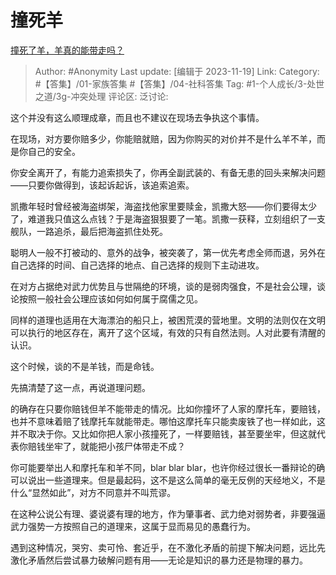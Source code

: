 # 撞死羊
[撞死了羊，羊真的能带走吗？](https://www.zhihu.com/question/522404693/answer/3293941523)

> Author: #Anonymity
> Last update: [编辑于 2023-11-19]
> Link:
> Category: #【答集】/01-家族答集 #【答集】/04-社科答集 
> Tag: #1-个人成长/3-处世之道/3g-冲突处理
> 评论区:
> 泛讨论:

这个并没有这么顺理成章，而且也不建议在现场去争执这个事情。

在现场，对方要你赔多少，你能赔就赔，因为你购买的对价并不是什么羊不羊，而是你自己的安全。

你安全离开了，有能力追索损失了，你再全副武装的、有备无患的回头来解决问题——只要你做得到，该起诉起诉，该追索追索。

凯撒年轻时曾经被海盗绑架，海盗找他家里要赎金，凯撒大怒——你们要得太少了，难道我只值这么点钱？于是海盗狠狠要了一笔。凯撒一获释，立刻组织了一支舰队，一路追杀，最后把海盗抓住处死。

聪明人一般不打被动的、意外的战争，被突袭了，第一优先考虑全师而退，另外在自己选择的时间、自己选择的地点、自己选择的规则下主动进攻。

在对方占据绝对武力优势且与世隔绝的环境，谈的是弱肉强食，不是社会公理，谈论按照一般社会公理应该如何如何属于腐儒之见。

同样的道理也适用在大海漂泊的船只上，被困荒漠的营地里。文明的法则仅在文明可以执行的地区存在，离开了这个区域，有效的只有自然法则。人对此要有清醒的认识。

这个时候，谈的不是羊钱，而是命钱。

先搞清楚了这一点，再说道理问题。

的确存在只要你赔钱但羊不能带走的情况。比如你撞坏了人家的摩托车，要赔钱，也并不意味着赔了钱摩托车就能带走。哪怕这摩托车只能卖废铁了也一样如此，这并不取决于你。又比如你把人家小孩撞死了，一样要赔钱，甚至要坐牢，但这就代表你赔钱坐牢了，就能把小孩尸体带走不成？

你可能要举出人和摩托车和羊不同，blar blar blar，也许你经过很长一番辩论的确可以说出一些道理来。但是最起码，这不是这么简单的毫无反例的天经地义，不是什么“显然如此”，对方不同意并不叫荒谬。

在这种公说公有理、婆说婆有理的地方，作为肇事者、武力绝对弱势者，非要强逼武力强势一方按照自己的道理来，这属于显而易见的愚蠢行为。

遇到这种情况，哭穷、卖可怜、套近乎，在不激化矛盾的前提下解决问题，远比先激化矛盾然后尝试暴力破解问题有用——无论是知识的暴力还是物理的暴力。